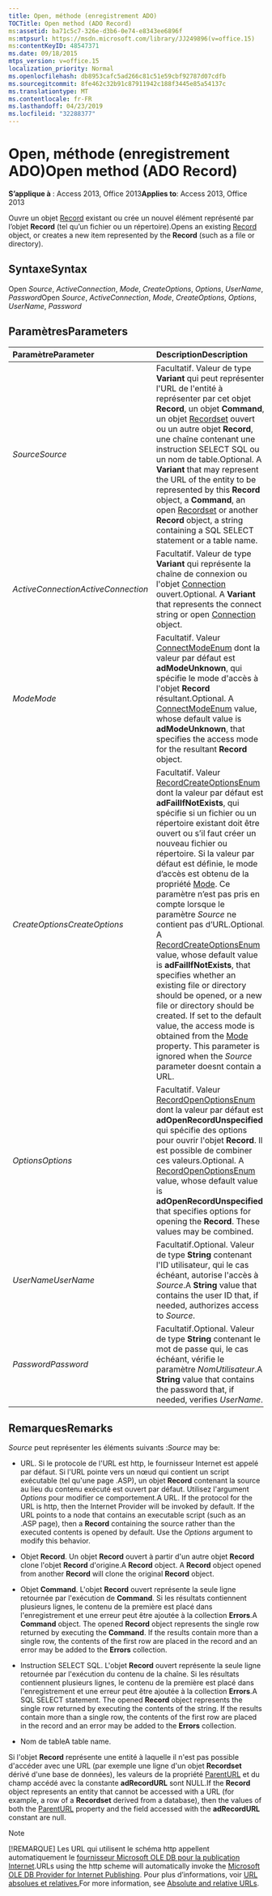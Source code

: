 ```yaml
---
title: Open, méthode (enregistrement ADO)
TOCTitle: Open method (ADO Record)
ms:assetid: ba71c5c7-326e-d3b6-0e74-e8343ee6896f
ms:mtpsurl: https://msdn.microsoft.com/library/JJ249896(v=office.15)
ms:contentKeyID: 48547371
ms.date: 09/18/2015
mtps_version: v=office.15
localization_priority: Normal
ms.openlocfilehash: db8953cafc5ad266c81c51e59cbf92787d07cdfb
ms.sourcegitcommit: 8fe462c32b91c87911942c188f3445e85a54137c
ms.translationtype: MT
ms.contentlocale: fr-FR
ms.lasthandoff: 04/23/2019
ms.locfileid: "32288377"
---
```

# <a name="open-method-ado-record"></a><span data-ttu-id="1de32-102">Open, méthode (enregistrement ADO)</span><span class="sxs-lookup"><span data-stu-id="1de32-102">Open method (ADO Record)</span></span>

<span data-ttu-id="1de32-103">**S’applique à** : Access 2013, Office 2013</span><span class="sxs-lookup"><span data-stu-id="1de32-103">**Applies to**: Access 2013, Office 2013</span></span>

<span data-ttu-id="1de32-104">Ouvre un objet [Record](record-object-ado.md) existant ou crée un nouvel élément représenté par l’objet **Record** (tel qu’un fichier ou un répertoire).</span><span class="sxs-lookup"><span data-stu-id="1de32-104">Opens an existing [Record](record-object-ado.md) object, or creates a new item represented by the **Record** (such as a file or directory).</span></span>

## <a name="syntax"></a><span data-ttu-id="1de32-105">Syntaxe</span><span class="sxs-lookup"><span data-stu-id="1de32-105">Syntax</span></span>

<span data-ttu-id="1de32-106">Open *Source*, *ActiveConnection*, *Mode*, *CreateOptions*, *Options*, *UserName*, *Password*</span><span class="sxs-lookup"><span data-stu-id="1de32-106">Open *Source*, *ActiveConnection*, *Mode*, *CreateOptions*, *Options*, *UserName*, *Password*</span></span>

## <a name="parameters"></a><span data-ttu-id="1de32-107">Paramètres</span><span class="sxs-lookup"><span data-stu-id="1de32-107">Parameters</span></span>

|<span data-ttu-id="1de32-108">Paramètre</span><span class="sxs-lookup"><span data-stu-id="1de32-108">Parameter</span></span>|<span data-ttu-id="1de32-109">Description</span><span class="sxs-lookup"><span data-stu-id="1de32-109">Description</span></span>|
|:--------|:----------|
|<span data-ttu-id="1de32-110">*Source*</span><span class="sxs-lookup"><span data-stu-id="1de32-110">*Source*</span></span> |<span data-ttu-id="1de32-p101">Facultatif. Valeur de type **Variant** qui peut représenter l'URL de l'entité à représenter par cet objet **Record**, un objet **Command**, un objet [Recordset](recordset-object-ado.md) ouvert ou un autre objet **Record**, une chaîne contenant une instruction SELECT SQL ou un nom de table.</span><span class="sxs-lookup"><span data-stu-id="1de32-p101">Optional. A **Variant** that may represent the URL of the entity to be represented by this **Record** object, a **Command**, an open [Recordset](recordset-object-ado.md) or another **Record** object, a string containing a SQL SELECT statement or a table name.</span></span>|
|<span data-ttu-id="1de32-113">*ActiveConnection*</span><span class="sxs-lookup"><span data-stu-id="1de32-113">*ActiveConnection*</span></span> | <span data-ttu-id="1de32-p102">Facultatif. Valeur de type **Variant** qui représente la chaîne de connexion ou l'objet [Connection](connection-object-ado.md) ouvert.</span><span class="sxs-lookup"><span data-stu-id="1de32-p102">Optional. A **Variant** that represents the connect string or open [Connection](connection-object-ado.md) object.</span></span>|
|<span data-ttu-id="1de32-116">*Mode*</span><span class="sxs-lookup"><span data-stu-id="1de32-116">*Mode*</span></span> |<span data-ttu-id="1de32-p103">Facultatif. Valeur [ConnectModeEnum](connectmodeenum.md) dont la valeur par défaut est **adModeUnknown**, qui spécifie le mode d'accès à l'objet **Record** résultant.</span><span class="sxs-lookup"><span data-stu-id="1de32-p103">Optional. A [ConnectModeEnum](connectmodeenum.md) value, whose default value is **adModeUnknown**, that specifies the access mode for the resultant **Record** object.</span></span>|
|<span data-ttu-id="1de32-119">*CreateOptions*</span><span class="sxs-lookup"><span data-stu-id="1de32-119">*CreateOptions*</span></span> |<span data-ttu-id="1de32-p104">Facultatif. Valeur [RecordCreateOptionsEnum](recordcreateoptionsenum.md) dont la valeur par défaut est **adFailIfNotExists**, qui spécifie si un fichier ou un répertoire existant doit être ouvert ou s’il faut créer un nouveau fichier ou répertoire. Si la valeur par défaut est définie, le mode d’accès est obtenu de la propriété [Mode](mode-property-ado.md). Ce paramètre n’est pas pris en compte lorsque le paramètre *Source* ne contient pas d’URL.</span><span class="sxs-lookup"><span data-stu-id="1de32-p104">Optional. A [RecordCreateOptionsEnum](recordcreateoptionsenum.md) value, whose default value is **adFailIfNotExists**, that specifies whether an existing file or directory should be opened, or a new file or directory should be created. If set to the default value, the access mode is obtained from the [Mode](mode-property-ado.md) property. This parameter is ignored when the *Source* parameter doesnt contain a URL.</span></span>|
|<span data-ttu-id="1de32-124">*Options*</span><span class="sxs-lookup"><span data-stu-id="1de32-124">*Options*</span></span> |<span data-ttu-id="1de32-p105">Facultatif. Valeur [RecordOpenOptionsEnum](recordopenoptionsenum.md) dont la valeur par défaut est **adOpenRecordUnspecified**, qui spécifie des options pour ouvrir l'objet **Record**. Il est possible de combiner ces valeurs.</span><span class="sxs-lookup"><span data-stu-id="1de32-p105">Optional. A [RecordOpenOptionsEnum](recordopenoptionsenum.md) value, whose default value is **adOpenRecordUnspecified**, that specifies options for opening the **Record**. These values may be combined.</span></span>|
|<span data-ttu-id="1de32-128">*UserName*</span><span class="sxs-lookup"><span data-stu-id="1de32-128">*UserName*</span></span> |<span data-ttu-id="1de32-129">Facultatif.</span><span class="sxs-lookup"><span data-stu-id="1de32-129">Optional.</span></span> <span data-ttu-id="1de32-130">Valeur de type **String** contenant l'ID utilisateur, qui le cas échéant, autorise l'accès à *Source*.</span><span class="sxs-lookup"><span data-stu-id="1de32-130">A **String** value that contains the user ID that, if needed, authorizes access to *Source*.</span></span>|
|<span data-ttu-id="1de32-131">*Password*</span><span class="sxs-lookup"><span data-stu-id="1de32-131">*Password*</span></span> |<span data-ttu-id="1de32-132">Facultatif.</span><span class="sxs-lookup"><span data-stu-id="1de32-132">Optional.</span></span> <span data-ttu-id="1de32-133">Valeur de type **String** contenant le mot de passe qui, le cas échéant, vérifie le paramètre *NomUtilisateur*.</span><span class="sxs-lookup"><span data-stu-id="1de32-133">A **String** value that contains the password that, if needed, verifies *UserName*.</span></span>|

## <a name="remarks"></a><span data-ttu-id="1de32-134">Remarques</span><span class="sxs-lookup"><span data-stu-id="1de32-134">Remarks</span></span>

<span data-ttu-id="1de32-135">*Source* peut représenter les éléments suivants :</span><span class="sxs-lookup"><span data-stu-id="1de32-135">*Source* may be:</span></span>

- <span data-ttu-id="1de32-p108">URL. Si le protocole de l'URL est http, le fournisseur Internet est appelé par défaut. Si l'URL pointe vers un nœud qui contient un script exécutable (tel qu'une page .ASP), un objet **Record** contenant la source au lieu du contenu exécuté est ouvert par défaut. Utilisez l'argument *Options* pour modifier ce comportement.</span><span class="sxs-lookup"><span data-stu-id="1de32-p108">A URL. If the protocol for the URL is http, then the Internet Provider will be invoked by default. If the URL points to a node that contains an executable script (such as an .ASP page), then a **Record** containing the source rather than the executed contents is opened by default. Use the *Options* argument to modify this behavior.</span></span>

- <span data-ttu-id="1de32-p109">Objet **Record**. Un objet **Record** ouvert à partir d'un autre objet **Record** clone l'objet **Record** d'origine.</span><span class="sxs-lookup"><span data-stu-id="1de32-p109">A **Record** object. A **Record** object opened from another **Record** will clone the original **Record** object.</span></span>

- <span data-ttu-id="1de32-p110">Objet **Command**. L'objet **Record** ouvert représente la seule ligne retournée par l'exécution de **Command**. Si les résultats contiennent plusieurs lignes, le contenu de la première est placé dans l'enregistrement et une erreur peut être ajoutée à la collection **Errors**.</span><span class="sxs-lookup"><span data-stu-id="1de32-p110">A **Command** object. The opened **Record** object represents the single row returned by executing the **Command**. If the results contain more than a single row, the contents of the first row are placed in the record and an error may be added to the **Errors** collection.</span></span>

- <span data-ttu-id="1de32-p111">Instruction SELECT SQL. L'objet **Record** ouvert représente la seule ligne retournée par l'exécution du contenu de la chaîne. Si les résultats contiennent plusieurs lignes, le contenu de la première est placé dans l'enregistrement et une erreur peut être ajoutée à la collection **Errors**.</span><span class="sxs-lookup"><span data-stu-id="1de32-p111">A SQL SELECT statement. The opened **Record** object represents the single row returned by executing the contents of the string. If the results contain more than a single row, the contents of the first row are placed in the record and an error may be added to the **Errors** collection.</span></span>

- <span data-ttu-id="1de32-148">Nom de table</span><span class="sxs-lookup"><span data-stu-id="1de32-148">A table name.</span></span>

<span data-ttu-id="1de32-149">Si l'objet **Record** représente une entité à laquelle il n'est pas possible d'accéder avec une URL (par exemple une ligne d'un objet **Recordset** dérivé d'une base de données), les valeurs de la propriété [ParentURL](parenturl-property-ado.md) et du champ accédé avec la constante **adRecordURL** sont NULL.</span><span class="sxs-lookup"><span data-stu-id="1de32-149">If the **Record** object represents an entity that cannot be accessed with a URL (for example, a row of a **Recordset** derived from a database), then the values of both the [ParentURL](parenturl-property-ado.md) property and the field accessed with the **adRecordURL** constant are null.</span></span>

> [!NOTE]
> <span data-ttu-id="1de32-150">[!REMARQUE] Les URL qui utilisent le schéma http appellent automatiquement le [fournisseur Microsoft OLE DB pour la publication Internet](microsoft-ole-db-provider-for-internet-publishing.md).</span><span class="sxs-lookup"><span data-stu-id="1de32-150">URLs using the http scheme will automatically invoke the [Microsoft OLE DB Provider for Internet Publishing](microsoft-ole-db-provider-for-internet-publishing.md).</span></span> <span data-ttu-id="1de32-151">Pour plus d’informations, voir [URL absolues et relatives.](absolute-and-relative-urls.md)</span><span class="sxs-lookup"><span data-stu-id="1de32-151">For more information, see [Absolute and relative URLs](absolute-and-relative-urls.md).</span></span>


